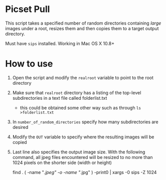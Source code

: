 # Picset Pull

This script takes a specified number of random directories containing *large* images under a root, resizes them and then copies them to a target output directory.

Must have `sips` installed. Working in Mac OS X 10.8+

# How to use

1. Open the script and modify the `realroot` variable to point to the root directory
2. Make sure that `realroot` directory has a listing of the top-level subdirectories in a text file called folderlist.txt
    - this could be obtained some other way such as through `ls >folderlist.txt`
3. In `number_of_random_directories` specify how many subdirectories are desired
4. Modify the `OUT` variable to specify where the resulting images will be copied
5. Last line also specifies the output image size. With the following command, all jpeg files encountered will be resized to no more than 1024 pixels on the shorter side (width or height)

    find . \( -name "*.jpeg" -o -name "*.jpg" \) -print0 | xargs -0 sips -Z 1024

